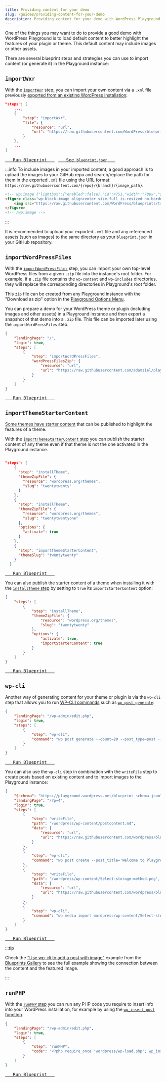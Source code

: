 ```yaml
---
title: Providing content for your demo
slug: /guides/providing-content-for-your-demo
description: Providing content for your demo with WordPress Playground
---
```


One of the things you may want to do to provide a good demo with WordPress Playground is to load default content to better highlight the features of your plugin or theme. This default content may include images or other assets.

There are several blueprint steps and strategies you can use to import content (or generate it) in the Playground instance:

## `importWxr`

With the [`importWxr`](/blueprints/steps#importWxr) step, you can import your own content via a `.xml` file previously [exported from an existing WordPress installation](https://wordpress.org/documentation/article/tools-export-screen/):

```json
"steps": [
	...,
	{
		"step": "importWxr",
		"file": {
			"resource": "url",
			"url": "https://raw.githubusercontent.com/WordPress/blueprints/trunk/blueprints/install-activate-setup-theme-from-gh-repo/blueprint-content.xml"
		}
	},
	...
]
```

[<kbd> &nbsp; Run Blueprint &nbsp; </kbd>](https://playground.wordpress.net/?blueprint-url=https://raw.githubusercontent.com/wordpress/blueprints/trunk/blueprints/install-activate-setup-theme-from-gh-repo/blueprint.json) &nbsp; [<kbd> &nbsp; See <code>blueprint.json</code> &nbsp; </kbd>](https://github.com/WordPress/blueprints/blob/eb6da7dfa295a095eea2e424c0ae83a219803a8d/blueprints/install-activate-setup-theme-from-gh-repo/blueprint.json#L43)

:::info
To include images in your imported content, a good approach is to upload the images to your GitHub repo and search/replace the path for them in the exported `.xml` file using the URL format: `https://raw.githubusercontent.com/{repo}/{branch}/{image_path}`.

```html
<!-- wp:image {"lightbox":{"enabled":false},"id":4751,"width":"78px","sizeSlug":"full","linkDestination":"none","align":"center","className":"no-border"} -->
<figure class="wp-block-image aligncenter size-full is-resized no-border">
	<img src="https://raw.githubusercontent.com/WordPress/blueprints/trunk/blueprints/install-activate-setup-theme-from-gh-repo/images/avatars.png" alt="" class="wp-image-4751" style="width:78px" />
</figure>
<!-- /wp:image -->
```

:::

It is recommended to upload your exported `.xml` file and any referenced assets (such as images) to the same directory as your `blueprint.json` in your GitHub repository.

## `importWordPressFiles`

With the [`importWordPressFiles`](/blueprints/steps#importWordPressFiles) step, you can import your own top-level WordPress files from a given `.zip` file into the instance's root folder. For example, if a `.zip` file contains the `wp-content` and `wp-includes` directories, they will replace the corresponding directories in Playground's root folder.

This `zip` file can be created from any Playground instance with the "Download as zip" option in the [Playground Options Menu](/web-instance#playground-options-menu).

You can prepare a demo for your WordPress theme or plugin (including images and other assets) in a Playground instance and then export a snapshot of that demo into a `.zip` file. This file can be imported later using the `importWordPressFiles` step.

```json
{
	"landingPage": "/",
	"login": true,
	"steps": [
		{
			"step": "importWordPressFiles",
			"wordPressFilesZip": {
				"resource": "url",
				"url": "https://raw.githubusercontent.com/adamziel/playground-sites/main/playground-for-site-builders/playground.zip"
			}
		}
	]
}
```

[<kbd> &nbsp; Run Blueprint &nbsp; </kbd>](https://playground.wordpress.net/builder/builder.html#{%22landingPage%22:%22/%22,%22login%22:true,%22steps%22:[{%22step%22:%22importWordPressFiles%22,%22wordPressFilesZip%22:{%22resource%22:%22url%22,%22url%22:%22https://raw.githubusercontent.com/adamziel/playground-sites/main/playground-for-site-builders/playground.zip%22}}]})

## `importThemeStarterContent`

[Some themes have starter content](https://make.wordpress.org/core/2016/11/30/starter-content-for-themes-in-4-7/) that can be published to highlight the features of a theme.

With the [`importThemeStarterContent` step](/blueprints/steps#importThemeStarterContent) you can publish the starter content of any theme even if that theme is not the one activated in the Playground instance.

```json

"steps": [
    {
      "step": "installTheme",
      "themeZipFile": {
        "resource": "wordpress.org/themes",
        "slug": "twentytwenty"
      }
    },
    {
      "step": "installTheme",
      "themeZipFile": {
        "resource": "wordpress.org/themes",
        "slug": "twentytwentyone"
      },
      "options": {
        "activate": true
      }
    },
    {
      "step": "importThemeStarterContent",
      "themeSlug": "twentytwenty"
    }
  ]

```

[<kbd> &nbsp; Run Blueprint &nbsp; </kbd>](https://playground.wordpress.net/builder/builder.html#{%22steps%22:[{%22step%22:%22installTheme%22,%22themeZipFile%22:{%22resource%22:%22wordpress.org/themes%22,%22slug%22:%22twentytwenty%22}},{%22step%22:%22installTheme%22,%22themeZipFile%22:{%22resource%22:%22wordpress.org/themes%22,%22slug%22:%22twentytwentyone%22},%22options%22:{%22activate%22:true}},{%22step%22:%22importThemeStarterContent%22,%22themeSlug%22:%22twentytwenty%22}]})

You can also publish the starter content of a theme when installing it with the [`installTheme` step](/blueprints/steps#installTheme) by setting to `true` its `importStarterContent` option:

```json
{
	"steps": [
		{
			"step": "installTheme",
			"themeZipFile": {
				"resource": "wordpress.org/themes",
				"slug": "twentytwenty"
			},
			"options": {
				"activate": true,
				"importStarterContent": true
			}
		}
	]
}
```

[<kbd> &nbsp; Run Blueprint &nbsp; </kbd>](https://playground.wordpress.net/builder/builder.html#{%22steps%22:[{%22step%22:%22installTheme%22,%22themeZipFile%22:{%22resource%22:%22wordpress.org/themes%22,%22slug%22:%22twentytwenty%22},%22options%22:{%22activate%22:true,%22importStarterContent%22:true}}]})

## `wp-cli`

Another way of generating content for your theme or plugin is via the `wp-cli` step that allows you to run [WP-CLI commands](https://developer.wordpress.org/cli/commands/) such as [`wp post generate`](https://developer.wordpress.org/cli/commands/post/generate/):

```json
{
	"landingPage": "/wp-admin/edit.php",
	"login": true,
	"steps": [
		{
			"step": "wp-cli",
			"command": "wp post generate --count=20 --post_type=post --post_date=1999-01-04"
		}
	]
}
```

[<kbd> &nbsp; Run Blueprint &nbsp; </kbd>](https://playground.wordpress.net/builder/builder.html#{%22landingPage%22:%22/wp-admin/edit.php%22,%22login%22:true,%22steps%22:[{%22step%22:%22wp-cli%22,%22command%22:%22wp%20post%20generate%20--count=20%20--post_type=post%20--post_date=1999-01-04%22}]})

You can also use the `wp-cli` step in combination with the `writeFile` step to create posts based on existing content and to import images to the Playground instance:

```json
{
	"$schema": "https://playground.wordpress.net/blueprint-schema.json",
	"landingPage": "/?p=4",
	"login": true,
	"steps": [
		{
			"step": "writeFile",
			"path": "/wordpress/wp-content/postcontent.md",
			"data": {
				"resource": "url",
				"url": "https://raw.githubusercontent.com/wordpress/blueprints/trunk/blueprints/wpcli-post-with-image/postcontent.md"
			}
		},
		{
			"step": "wp-cli",
			"command": "wp post create --post_title='Welcome to Playground' --post_status='published' /wordpress/wp-content/postcontent.md"
		},
		{
			"step": "writeFile",
			"path": "/wordpress/wp-content/Select-storage-method.png",
			"data": {
				"resource": "url",
				"url": "https://raw.githubusercontent.com/wordpress/blueprints/trunk/blueprints/wpcli-post-with-image/Select-storage-method.png"
			}
		},
		{
			"step": "wp-cli",
			"command": "wp media import wordpress/wp-content/Select-storage-method.png --post_id=4 --title='Select your storage method' --featured_image"
		}
	]
}
```

[<kbd> &nbsp; Run Blueprint &nbsp; </kbd>](https://playground.wordpress.net/builder/builder.html#{%22$schema%22:%22https://playground.wordpress.net/blueprint-schema.json%22,%22meta%22:{%22title%22:%22Use%20wp-cli%20to%20add%20a%20post%20with%20image%22,%22description%22:%22Use%20wp-cli%20to%20create%20a%20post%20from%20text%20file%20with%20block%20markup%20and%20a%20featured%20image%22,%22author%22:%22bph%22,%22categories%22:[%22Content%22,%22wpcli%22]},%22landingPage%22:%22/?p=4%22,%22login%22:true,%22steps%22:[{%22step%22:%22writeFile%22,%22path%22:%22/wordpress/wp-content/postcontent.md%22,%22data%22:{%22resource%22:%22url%22,%22url%22:%22https://raw.githubusercontent.com/wordpress/blueprints/trunk/blueprints/wpcli-post-with-image/postcontent.md%22}},{%22step%22:%22wp-cli%22,%22command%22:%22wp%20post%20create%20--post_title='Welcome%20to%20Playground'%20--post_status='published'%20/wordpress/wp-content/postcontent.md%22},{%22step%22:%22writeFile%22,%22path%22:%22/wordpress/wp-content/Select-storage-method.png%22,%22data%22:{%22resource%22:%22url%22,%22url%22:%22https://raw.githubusercontent.com/wordpress/blueprints/trunk/blueprints/wpcli-post-with-image/Select-storage-method.png%22}},{%22step%22:%22wp-cli%22,%22command%22:%22wp%20media%20import%20wordpress/wp-content/Select-storage-method.png%20--post_id=4%20--title='Select%20your%20storage%20method'%20--featured_image%22}]})

:::tip

Check the ["Use wp-cli to add a post with image"](https://github.com/WordPress/blueprints/tree/trunk/blueprints/wpcli-post-with-image) example from the [Blueprints Gallery](https://github.com/WordPress/blueprints/blob/trunk/GALLERY.md) to see the full example showing the connection between the content and the featured image.

:::

## `runPHP`

With the [`runPHP` step](https://wordpress.github.io/wordpress-playground/blueprints/steps#runPHP) you can run any PHP code you require to insert info into your WordPress installation, for example by using the [`wp_insert_post` function](https://developer.wordpress.org/reference/functions/wp_insert_post/).

```json
{
	"landingPage": "/wp-admin/edit.php",
	"login": true,
	"steps": [
		{
			"step": "runPHP",
			"code": "<?php require_once 'wordpress/wp-load.php'; wp_insert_post(array('post_title' => 'Simple post from PHP', 'post_content'  => '<!-- wp:paragraph --><p>This is a simple post inserted with wp_insert_post</p><!-- /wp:paragraph -->', 'post_author'   => 1, 'post_status' => 'publish')); ?>"
		}
	]
}
```

[<kbd> &nbsp; Run Blueprint &nbsp; </kbd>](<https://playground.wordpress.net/builder/builder.html#{%22landingPage%22:%22/wp-admin/edit.php%22,%22login%22:true,%22steps%22:[{%22step%22:%22runPHP%22,%22code%22:%22%3C?php%20require_once%20'wordpress/wp-load.php';%20wp_insert_post(array('post_title'%20=%3E%20'Simple%20post%20from%20wp_insert_post',%20'post_content'%20%20=%3E%20'%3C!--%20wp:paragraph%20--%3E%3Cp%3EThis%20is%20a%20simple%20post%20inserted%20with%20wp_insert_post%3C/p%3E%3C!--%20/wp:paragraph%20--%3E',%20'post_author'%20%20%20=%3E%201,%20'post_status'%20=%3E%20'publish'));%20?%3E%22}]}>)
